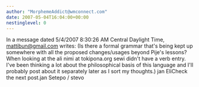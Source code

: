 ```yaml
---
author: "MorphemeAddict@wmconnect.com"
date: 2007-05-04T16:04:00+00:00
nestinglevel: 0
---
```

In a message dated 5/4/2007 8:30:26 AM Central Daylight Time, [mattibun@gmail.com](mailto://mattibun@gmail.com) writes:
(Is there a formal grammar that's being kept up somewhere with all the proposed changes/usages beyond Pije's lessons? When looking at the ali nimi at tokipona.org sewi didn't have a verb entry. I've been thinking a lot about the philosophical basis of this language and I'll probably post about it separately later as I sort my thoughts.) jan EliCheck the next post.jan Setepo / stevo